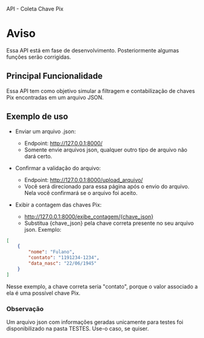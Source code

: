 
API - Coleta Chave Pix

# Aviso
Essa API está em fase de desenvolvimento. Posteriormente algumas funções serão corrigidas.

## Principal Funcionalidade
Essa API tem como objetivo simular a filtragem e contabilização de chaves Pix encontradas em um arquivo JSON. 

## Exemplo de uso
- Enviar um arquivo .json:
    - Endpoint: http://127.0.0.1:8000/ 
    - Somente envie arquivos json, qualquer outro tipo de arquivo não dará certo.

- Confirmar a validação do arquivo:
    - Endpoint: http://127.0.0.1:8000/upload_arquivo/ 
    - Você será direcionado para essa página após o envio do arquivo. Nela você confirmará se o arquivo foi aceito.

- Exibir a contagem das chaves Pix:
    - http://127.0.0.1:8000/exibe_contagem/{chave_json}
    - Substitua {chave_json} pela chave correta presente no seu arquivo json. Exemplo:
```json
[
    {
        "nome": "Fulano",
        "contato": "1191234-1234",
        "data_nasc": "22/06/1945"
    }
]
```
Nesse exemplo, a chave correta seria "contato", porque o valor associado a ela é uma possível chave Pix. 

### Observação
Um arquivo json com informações geradas unicamente para testes foi disponibilizado na pasta TESTES. Use-o caso, se quiser.
